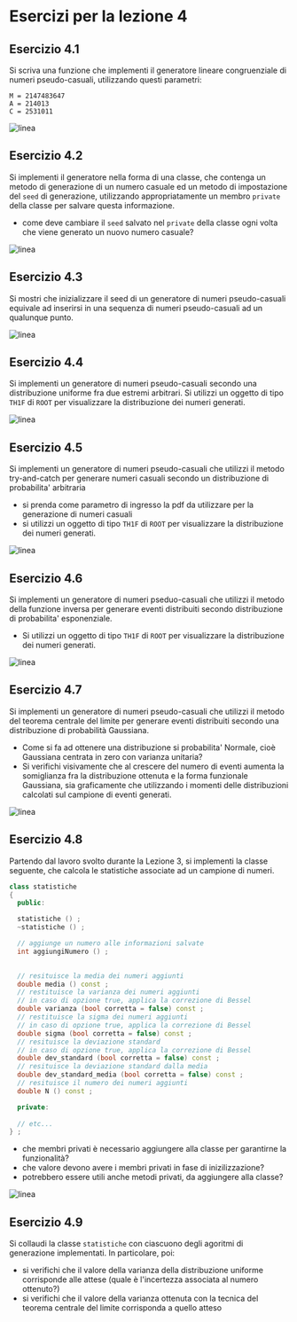 # Esercizi per la lezione 4

## Esercizio 4.1 

Si scriva una funzione che implementi il generatore lineare congruenziale di numeri pseudo-casuali,
utilizzando questi parametri:
``` 
M = 2147483647
A = 214013
C = 2531011
```

![linea](../immagini/linea.png)

## Esercizio 4.2 

Si implementi il generatore nella forma di una classe,
che contenga un metodo di generazione di un numero casuale
ed un metodo di impostazione del ```seed``` di generazione,
utilizzando appropriatamente un membro ```private``` della classe
per salvare questa informazione.
  * come deve cambiare il ```seed``` salvato nel ```private``` della classe
    ogni volta che viene generato un nuovo numero casuale?

![linea](../immagini/linea.png)

## Esercizio 4.3

Si mostri che inizializzare il seed di un generatore di numeri pseudo-casuali 
equivale ad inserirsi in una sequenza di numeri pseudo-casuali
ad un qualunque punto.

    
![linea](../immagini/linea.png)

## Esercizio 4.4

Si implementi un generatore di numeri pseudo-casuali secondo una distribuzione uniforme
fra due estremi arbitrari.
Si utilizzi un oggetto di tipo ```TH1F``` di ```ROOT``` per visualizzare la distribuzione
dei numeri generati.

![linea](../immagini/linea.png)

## Esercizio 4.5

Si implementi un generatore di numeri pseudo-casuali che utilizzi il metodo
try-and-catch per generare numeri casuali secondo un distribuzione di probabilita' arbitraria
  * si prenda come parametro di ingresso la pdf da utilizzare per la generazione di numeri casuali
  * si utilizzi un oggetto di tipo ```TH1F``` di ```ROOT``` per visualizzare la distribuzione
dei numeri generati.

![linea](../immagini/linea.png)

## Esercizio 4.6

Si implementi un generatore di numeri pseduo-casuali che utilizzi il metodo della funzione inversa
per generare eventi distribuiti secondo distribuzione di probabilita' esponenziale.
  * Si utilizzi un oggetto di tipo ```TH1F``` di ```ROOT``` per visualizzare la distribuzione
dei numeri generati.

![linea](../immagini/linea.png)

## Esercizio 4.7

Si implementi un generatore di numeri pseudo-casuali che utilizzi il metodo del teorema centrale del limite
per generare eventi distribuiti secondo una distribuzione di probabilità Gaussiana.
  * Come si fa ad ottenere una distribuzione si probabilita' Normale, 
    cioè Gaussiana centrata in zero con varianza unitaria?
  * Si verifichi visivamente che al crescere del numero di eventi
    aumenta la somiglianza fra la distribuzione ottenuta e la forma funzionale Gaussiana,
    sia graficamente che utilizzando i momenti delle distribuzioni 
    calcolati sul campione di eventi generati.


![linea](../immagini/linea.png)

## Esercizio 4.8

Partendo dal lavoro svolto durante la Lezione 3,
si implementi la classe seguente, 
che calcola le statistiche associate ad un campione di numeri.
```cpp
class statistiche
{
  public:

  statistiche () ;
  ~statistiche () ;

  // aggiunge un numero alle informazioni salvate
  int aggiungiNumero () ;

 
  // resituisce la media dei numeri aggiunti
  double media () const ;
  // restituisce la varianza dei numeri aggiunti
  // in caso di opzione true, applica la correzione di Bessel
  double varianza (bool corretta = false) const ;
  // restituisce la sigma dei numeri aggiunti
  // in caso di opzione true, applica la correzione di Bessel
  double sigma (bool corretta = false) const ;
  // resituisce la deviazione standard
  // in caso di opzione true, applica la correzione di Bessel
  double dev_standard (bool corretta = false) const ;
  // resituisce la deviazione standard dalla media
  double dev_standard_media (bool corretta = false) const ;
  // resituisce il numero dei numeri aggiunti
  double N () const ;

  private:
  
  // etc...  
} ;

```
  * che membri privati è necessario aggiungere alla classe per garantirne la funzionalità?
  * che valore devono avere i membri privati in fase di inizilizzazione?
  * potrebbero essere utili anche metodi privati, da aggiungere alla classe?


![linea](../immagini/linea.png)

## Esercizio 4.9

Si collaudi la classe ```statistiche``` con ciascuono degli agoritmi di generazione implementati.
In particolare, poi:
  * si verifichi che il valore della varianza della distribuzione uniforme corrisponde alle attese
    (quale è l'incertezza associata al numero ottenuto?)
  * si verifichi che il valore della varianza ottenuta con la tecnica del teorema centrale del limite
    corrisponda a quello atteso
